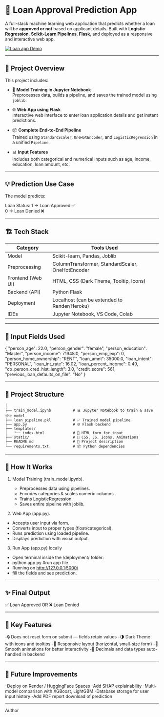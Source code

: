 # 🧠 Loan Approval Prediction App

A full-stack machine learning web application that predicts whether a loan will be **approved or not** based on applicant details. Built with **Logistic Regression**, **Scikit-Learn Pipelines**, **Flask**, and deployed as a responsive and interactive web app.

[![Loan app Demo](https://github.com/Hemant-Karpe-777/Machine-Learning-Projects-Showcase/blob/main/AdvancedML%20%26%20Feature%20Drift/deploy/images/web%20page%20for%20loan%20input.png)](https://github.com/Hemant-Karpe-777/Machine-Learning-Projects-Showcase/blob/main/AdvancedML%20%26%20Feature%20Drift/deploy)

---

## 🚀 Project Overview

This project includes:

- 🧪 **Model Training in Jupyter Notebook**  
  Preprocesses data, builds a pipeline, and saves the trained model using `joblib`.

- 🌐 **Web App using Flask**  
  Interactive web interface to enter loan application details and get instant predictions.

- 📦 **Complete End-to-End Pipeline**  
  Trained using `StandardScaler`, `OneHotEncoder`, and `LogisticRegression` in a unified `Pipeline`.

- 📊 **Input Features**  
  Includes both categorical and numerical inputs such as age, income, education, loan amount, etc.

---

## 💡 Prediction Use Case

The model predicts:


Loan Status: 
1 → Loan Approved ✅  
0 → Loan Denied ❌

---

## 🏗️ Tech Stack
| Category          | Tools Used                                       |
| ----------------- | ------------------------------------------------ |
| Model             | Scikit-learn, Pandas, Joblib                     |
| Preprocessing     | ColumnTransformer, StandardScaler, OneHotEncoder |
| Frontend (Web UI) | HTML, CSS (Dark Theme, Tooltip, Icons)           |
| Backend (API)     | Python Flask                                     |
| Deployment        | Localhost (can be extended to Render/Heroku)     |
| IDEs              | Jupyter Notebook, VS Code, Colab                 |

---

## 🧰 Input Fields Used
{
  "person_age": 22.0,
  "person_gender": "female",
  "person_education": "Master",
  "person_income": 71948.0,
  "person_emp_exp": 0,
  "person_home_ownership": "RENT",
  "loan_amnt": 35000.0,
  "loan_intent": "PERSONAL",
  "loan_int_rate": 16.02,
  "loan_percent_income": 0.49,
  "cb_person_cred_hist_length": 3.0,
  "credit_score": 561,
  "previous_loan_defaults_on_file": "No"
}

---

## 📁 Project Structure
```Loan-Approval-App(deployment)/
│
├── train_model.ipynb          # 📊 Jupyter Notebook to train & save the model
├── loan_pipeline.pkl          # ✅ Trained model pipeline
├── app.py                     # 🌐 Flask backend
├── templates/
│   └── index.html             # 🎨 HTML form for input
├── static/                    # 💅 CSS, JS, Icons, Animations
├── README.md                  # 📘 Project description
└── requirements.txt           # 📦 Python dependencies
```
---

## 🔁 How It Works
1. Model Training (train_model.ipynb).
   - Preprocesses data using pipelines.
   - Encodes categories & scales numeric columns.
   - Trains LogisticRegression.
   - Saves entire pipeline with joblib.

2. Web App (app.py).
- Accepts user input via form.
- Converts input to proper types (float/categorical).
- Runs prediction using loaded pipeline.
- Displays prediction with visual output.

3. Run App (app.py) locally 
- Open terminal inside the /deployment/ folder:
- python app.py  #run app file
- Running on http://127.0.0.1:5000/
- fill the fields and see prediction.

---

## ✨ Final Output
✅ Loan Approved
OR
❌ Loan Denied

---

## 🎯 Key Features
-🔒 Does not reset form on submit — fields retain values
-🌗 Dark Theme with icons and tooltips
-📱 Responsive layout (horizontal, small-size form)
-🎉 Smooth animations for better interactivity
-🧩 Decimals and data types auto-handled in backend

---

## 📌 Future Improvements
-Deploy on Render / HuggingFace Spaces
-Add SHAP explainability
-Multi-model comparison with XGBoost, LightGBM
-Database storage for user input history
-Add PDF report download of prediction

---

Author

